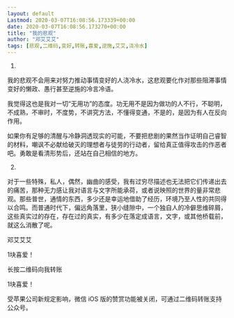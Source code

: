 ```yaml
---
layout: default
Lastmod: 2020-03-07T16:08:56.173339+00:00
date: 2020-03-07T16:08:56.173270+00:00
title: "我的悲观"
author: "邓艾艾艾"
tags: [悲观,二维码,变好,转账,喜爱,逆施,艾艾,浇冷水]
---
```


1.

我的悲观不会用来对努力推动事情变好的人浇冷水，这悲观要化作对那些阻滞事情变好的懒政、愚行甚至逆施的冷言冷语。

  

我觉得这也是我对一切“无用功”的态度。功无用不是因为做功的人不行，不聪明，不成熟，不审时，不度势，不讲究方法，不懂得变通，不是的，是因为有人在反向作用。

  

如果你有足够的清醒与冷静洞透现实的可能，不要把悲剧的果然当作证明自己睿智的材料，嘲讽不必献给破灭的理想者与徒劳的行动者，留给真正值得攻击的作恶者吧。勇敢是看清形势后，还站在自己相信的地方。

  

2.

对于一些特殊，私人，偶然，幽曲的感受，我有过穷尽描述也无法把它们传递出去的痛苦，那种无力感让我对语言与文字所能承荷，或者说映照的世界的量非常悲观。那些普世，通情的东西，多少还是幸运地借助了经历，环境乃至人性的共同得以合鸣。而普通时代下，偏远角落里，狭小缝隙中，一个独自人的冷僻思维碎屑，这些真实过的存在，存在过的真实，有多少在落定成语言，文字，或其他桥载前，就这么消散了呢。

  

邓艾艾艾

1块喜爱！

长按二维码向我转账

1块喜爱！

受苹果公司新规定影响，微信 iOS 版的赞赏功能被关闭，可通过二维码转账支持公众号。

